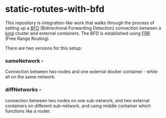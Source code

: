 # static-rotutes-with-bfd
This repository is integration-like work that walks through the process of setting up a [BFD](https://en.wikipedia.org/wiki/Bidirectional_Forwarding_Detection) (Bidirectional Forwarding Detection) connection between a [kind](https://kind.sigs.k8s.io/docs/user/quick-start/) cluster and external containers. The BFD is established using [FRR](https://frrouting.org/) (Free Range Routing).

There are two versions for this setup:


### sameNetwork -
Connection between two nodes and one external docker container - while all on the same network.


### diffNetworks -
connection between two nodes on one sub-network, and two external containers on different sub-network, and using middle container which functions like a router.
